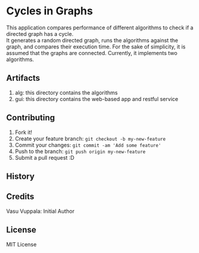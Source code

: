 # Cycles in Graphs

This application compares performance of different algorithms to check if a directed graph has a cycle.                  
It generates a random directed graph, runs the algorithms against the graph, and compares their execution time.
For the sake of simplicity, it is assumed that the graphs are connected.
Currently, it implements two algorithms.

## Artifacts

1.  alg: this directory contains the algorithms
2.  gui: this directory contains the web-based app and restful service

## Contributing

1. Fork it!
2. Create your feature branch: `git checkout -b my-new-feature`
3. Commit your changes: `git commit -am 'Add some feature'`
4. Push to the branch: `git push origin my-new-feature`
5. Submit a pull request :D

## History


## Credits

Vasu Vuppala: Initial Author

## License

MIT License
